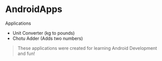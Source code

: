 # AndroidApps

Applications
- Unit Converter (kg to pounds)
- Chotu Adder (Adds two numbers)

> These applications were created for learning Android Development and fun!
